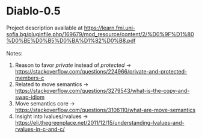 # Diablo-0.5
Project description available at https://learn.fmi.uni-sofia.bg/pluginfile.php/169679/mod_resource/content/2/%D0%9F%D1%80%D0%BE%D0%B5%D0%BA%D1%82%D0%B8.pdf <br /> 
<br />
Notes: <br />
1) Reason to favor *private* instead of *protected* -> https://stackoverflow.com/questions/224966/private-and-protected-members-c <br />
2) Related to move semantics -> https://stackoverflow.com/questions/3279543/what-is-the-copy-and-swap-idiom <br />
3) Move semantics core -> https://stackoverflow.com/questions/3106110/what-are-move-semantics <br />
4) Insight into lvalues/rvalues -> https://eli.thegreenplace.net/2011/12/15/understanding-lvalues-and-rvalues-in-c-and-c/  <br />
